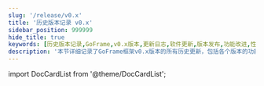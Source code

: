 ```yaml
---
slug: '/release/v0.x'
title: '历史版本记录 v0.x'
sidebar_position: 999999
hide_title: true
keywords: [历史版本记录,GoFrame,v0.x版本,更新日志,软件更新,版本发布,功能改进,性能优化,问题修复,框架]
description: '本节详细记录了GoFrame框架v0.x版本的所有历史更新，包括各个版本的功能改进、性能优化和问题修复等内容，以便开发者快速了解版本变化和新特性。'
---
```



import DocCardList from '@theme/DocCardList';

<DocCardList />